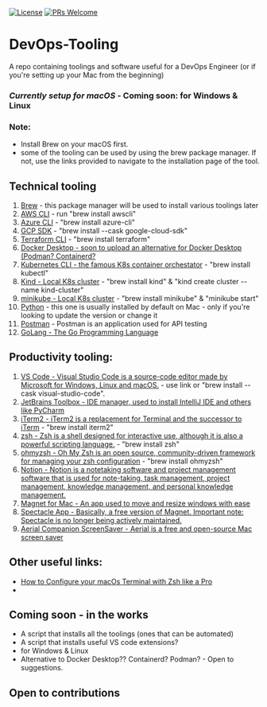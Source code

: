 [![License](https://img.shields.io/badge/License-Apache_2.0-blue.svg)](https://opensource.org/licenses/Apache-2.0)
[![PRs Welcome](https://img.shields.io/badge/PRs-welcome-brightgreen.svg?style=flat-square)](http://makeapullrequest.com)

# DevOps-Tooling
A repo containing toolings and software useful for a DevOps Engineer (or if you're setting up your Mac from the beginning)

### *Currently setup for macOS* - Coming soon: for Windows & Linux

### Note:
- Install Brew on your macOS first.
- some of the tooling can be used by using the brew package manager. If not, use the links provided to navigate to the installation page of the tool.

## Technical tooling
1. [Brew](https://brew.sh/) - this package manager will be used to install various toolings later
1. [AWS CLI](https://docs.aws.amazon.com/cli/latest/userguide/getting-started-install.html) - run "brew install awscli"
1. [Azure CLI](https://docs.microsoft.com/en-us/cli/azure/install-azure-cli-macos) - "brew install azure-cli"
1. [GCP SDK](https://cloud.google.com/sdk/docs/install) - "brew install --cask google-cloud-sdk"
1. [Terraform CLI](https://learn.hashicorp.com/tutorials/terraform/install-cli) - "brew install terraform"
1. [Docker Desktop - soon to upload an alternative for Docker Desktop (Podman? Containerd?](https://www.docker.com/products/docker-desktop) 
1. [Kubernetes CLI - the famous K8s container orchestator](https://kubernetes.io/docs/tasks/tools/install-kubectl-macos/) - "brew install kubectl"
1. [Kind - Local K8s cluster](https://kind.sigs.k8s.io/docs/user/quick-start/) - "brew install kind" & "kind create cluster --name kind-cluster"
1. [minikube - Local K8s cluster](https://minikube.sigs.k8s.io/docs/start/) - "brew install minikube" & "minikube start"
1. [Python]() - this one is usually installed by default on Mac - only if you're looking to update the version or change it
1. [Postman](https://www.postman.com/downloads/) - Postman is an application used for API testing
1. [GoLang -  The Go Programming Language](https://go.dev/doc/install)


## Productivity tooling: 
1. [VS Code - Visual Studio Code is a source-code editor made by Microsoft for Windows, Linux and macOS.](https://code.visualstudio.com/download) - use link or "brew install --cask visual-studio-code".
1. [JetBrains Toolbox - IDE manager, used to install IntelliJ IDE and others like PyCharm](https://www.jetbrains.com/toolbox-app/)
1. [iTerm2 - iTerm2 is a replacement for Terminal and the successor to iTerm](https://iterm2.com/) - "brew install iterm2"
1. [zsh - Zsh is a shell designed for interactive use, although it is also a powerful scripting language.](https://github.com/ohmyzsh/ohmyzsh) - "brew install zsh"
1. [ohmyzsh - Oh My Zsh is an open source, community-driven framework for managing your zsh configuration](https://github.com/ohmyzsh/ohmyzsh) - "brew install ohmyzsh"
1. [Notion - Notion is a notetaking software and project management software that is used for note-taking, task management, project management, knowledge management, and personal knowledge management.](https://www.notion.so/desktop) 
1. [Magnet for Mac - An app used to move and resize windows with ease ](https://apps.apple.com/gb/app/magnet/id441258766?mt=12)
1. [Spectacle App - Basically, a free version of Magnet. Important note: Spectacle is no longer being actively maintained.](https://www.spectacleapp.com/)
1. [Aerial Companion ScreenSaver - Aerial is a free and open-source Mac screen saver](https://aerialscreensaver.github.io/) 

## Other useful links:

- [How to Configure your macOs Terminal with Zsh like a Pro](https://www.freecodecamp.org/news/how-to-configure-your-macos-terminal-with-zsh-like-a-pro-c0ab3f3c1156/)
- 

## Coming soon - in the works
- A script that installs all the toolings (ones that can be automated)
- A script that installs useful VS code extensions?
- for Windows & Linux
- Alternative to Docker Desktop?? Containerd? Podman? - Open to suggestions.

## Open to contributions
